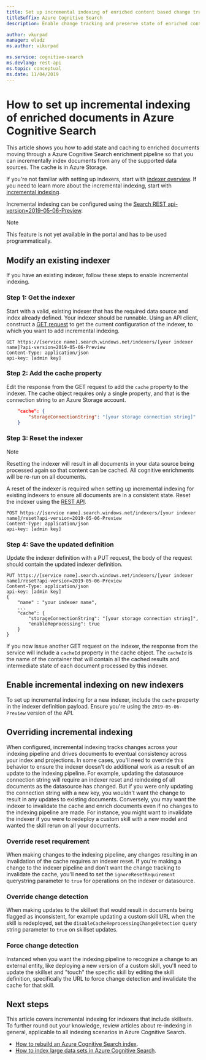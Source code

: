 ```yaml
---
title: Set up incremental indexing of enriched content based change tracking
titleSuffix: Azure Cognitive Search
description: Enable change tracking and preserve state of enriched content for controlled processing in a cognitive skillset.

author: vkurpad 
manager: eladz
ms.author: vikurpad

ms.service: cognitive-search
ms.devlang: rest-api
ms.topic: conceptual
ms.date: 11/04/2019
---
```


# How to set up incremental indexing of enriched documents in Azure Cognitive Search

This article shows you how to add state and caching to enriched documents moving through a Azure Cognitive Search enrichment pipeline so that you can incrementally index documents from any of the supported data sources. The cache is in Azure Storage.

If you're not familiar with setting up indexers, start with [indexer overview](search-indexer-overview.md). If you need to learn more about the incremental indexing, start with [incremental indexing](cognitive-search-incremental-indexing-conceptual.md).

Incremental indexing can be configured using the [Search REST api-version=2019-05-06-Preview](https://docs.microsoft.com/rest/api/searchservice/Indexer-operations).

> [!NOTE]
> This feature is not yet available in the portal and has to be used programmatically.
>

## Modify an existing indexer

If you have an existing indexer, follow these steps to enable incremental indexing.

### Step 1: Get the indexer

Start with a valid, existing indexer that has the required data source and index already defined. Your indexer should be runnable. Using an API client, construct a [GET request](https://docs.microsoft.com/rest/api/searchservice/get-indexer) to get the current configuration of the indexer, to which you want to add incremental indexing.

```http
GET https://[service name].search.windows.net/indexers/[your indexer name]?api-version=2019-05-06-Preview
Content-Type: application/json
api-key: [admin key]
```

### Step 2: Add the cache property

Edit the response from the GET request to add the `cache` property to the indexer. The cache object requires only a single property, and that is the connection string to an Azure Storage account.

```json
    "cache": {
        "storageConnectionString": "[your storage connection string]"
    }
```

### Step 3: Reset the indexer

> [!NOTE]
> Resetting the indexer will result in all documents in your data source being processed again so that content can be cached. All cognitive enrichments will be re-run on all documents.
>

A reset of the indexer is required when setting up incremental indexing for existing indexers to ensure all documents are in a consistent state. Reset the indexer using the [REST API](https://docs.microsoft.com/rest/api/searchservice/reset-indexer).

```http
POST https://[service name].search.windows.net/indexers/[your indexer name]/reset?api-version=2019-05-06-Preview
Content-Type: application/json
api-key: [admin key]
```

### Step 4: Save the updated definition

Update the indexer definition with a PUT request, the body of the request should contain the updated indexer definition.

```http
PUT https://[service name].search.windows.net/indexers/[your indexer name]/reset?api-version=2019-05-06-Preview
Content-Type: application/json
api-key: [admin key]
{
    "name" : "your indexer name",
    ...
    "cache": {
        "storageConnectionString": "[your storage connection string]",
        "enableReprocessing": true
    }
}
```

If you now issue another GET request on the indexer, the response from the service will include a `cacheId` property in the cache object. The `cacheId` is the name of the container that will contain all the cached results and intermediate state of each document processed by this indexer.

## Enable incremental indexing on new indexers

To set up incremental indexing for a new indexer, include the `cache` property in the indexer definition payload. Ensure you're using the `2019-05-06-Preview` version of the API.

## Overriding incremental indexing

When configured, incremental indexing tracks changes across your indexing pipeline and drives documents to eventual consistency across your index and projections. In some cases, you'll need to override this behavior to ensure the indexer doesn't do additional work as a result of an update to the indexing pipeline. For example, updating the datasource connection string will require an indexer reset and reindexing of all documents as the datasource has changed. But if you were only updating the connection string with a new key, you wouldn't want the change to result in any updates to existing documents. Conversely, you may want the indexer to invalidate the cache and enrich documents even if no changes to the indexing pipeline are made. For instance, you might want to invalidate the indexer if you were to redeploy a custom skill with a new model and wanted the skill rerun on all your documents.

### Override reset requirement

When making changes to the indexing pipeline, any changes resulting in an invalidation of the cache requires an indexer reset. If you're making a change to the indexer pipeline and don't want the change tracking to invalidate the cache, you'll need to set the `ignoreResetRequirement` querystring parameter to `true` for operations on the indexer or datasource.

### Override change detection

When making updates to the skillset that would result in documents being flagged as inconsistent, for example updating a custom skill URL when the skill is redeployed, set the `disableCacheReprocessingChangeDetection` query string parameter to `true` on skillset updates.

### Force change detection

Instanced when you want the indexing pipeline to recognize a change to an external entity, like deploying a new version of a custom skill, you'll need to update the skillset and "touch" the specific skill by editing the skill definition, specifically the URL to force change detection and invalidate the cache for that skill.

## Next steps

This article covers incremental indexing for indexers that include skillsets. To further round out your knowledge, review articles about re-indexing in general, applicable to all indexing scenarios in Azure Cognitive Search.

+ [How to rebuild an Azure Cognitive Search index](search-howto-reindex.md). 
+ [How to index large data sets in Azure Cognitive Search](search-howto-large-index.md). 
